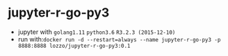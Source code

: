 # jupyter-r-go-py3

- jupyter with `golang1.11` `python3.6` `R3.2.3 (2015-12-10)`
- run with:`docker run -d --restart=always --name jupyter-r-go-py3 -p 8888:8888 lozzo/jupyter-r-go-py3:0.1`
